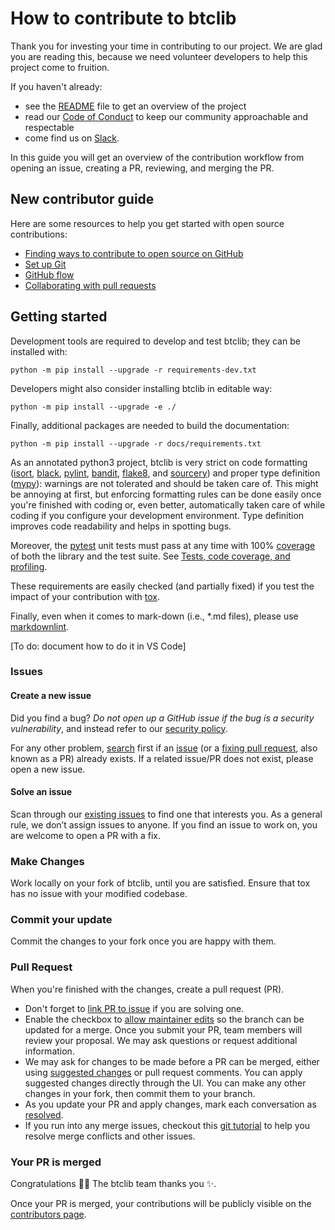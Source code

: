 # How to contribute to btclib

Thank you for investing your time in contributing to our project.
We are glad you are reading this, because we need volunteer developers
to help this project come to fruition.

If you haven't already:

- see the [README](./README.md) file to get an overview of the project
- read our [Code of Conduct](./CODE_OF_CONDUCT.md) to keep our community
  approachable and respectable
- come find us on [Slack](https://bbt-training.slack.com/archives/C01CCJ85AES).

In this guide you will get an overview of the contribution workflow from
opening an issue, creating a PR, reviewing, and merging the PR.

## New contributor guide

Here are some resources to help you get started with open source contributions:

<!-- markdown-link-check-disable -->

- [Finding ways to contribute to open source on GitHub](https://docs.github.com/en/get-started/exploring-projects-on-github/finding-ways-to-contribute-to-open-source-on-github)
- [Set up Git](https://docs.github.com/en/get-started/quickstart/set-up-git)
- [GitHub flow](https://docs.github.com/en/get-started/quickstart/github-flow)
- [Collaborating with pull requests](https://docs.github.com/en/github/collaborating-with-pull-requests)

<!-- markdown-link-check-enable -->

## Getting started

Development tools are required to develop and test btclib;
they can be installed with:

```shell
python -m pip install --upgrade -r requirements-dev.txt
```

Developers might also consider installing btclib in editable way:

```shell
python -m pip install --upgrade -e ./
```

Finally, additional packages are needed to build the documentation:

```shell
python -m pip install --upgrade -r docs/requirements.txt
```

As an annotated python3 project, btclib is very strict on code formatting
([isort](https://pycqa.github.io/isort/),
[black](https://github.com/psf/black),
[pylint](https://pylint.pycqa.org/en/latest/),
[bandit](https://github.com/PyCQA/bandit),
[flake8](https://flake8.pycqa.org/en/latest/),
and [sourcery](https://pypi.org/project/sourcery-cli/))
and proper type definition
([mypy](https://mypy-lang.org/)):
warnings are not tolerated and should be taken care of.
This might be annoying at first, but enforcing formatting rules can be done
easily once you're finished with coding or, even better, automatically
taken care of while coding if you configure your development environment.
Type definition improves code readability and helps in spotting bugs.

Moreover,
the [pytest](https://pytest.org) unit tests
must pass at any time with
100% [coverage](https://coverage.readthedocs.io/)
of both the library and the test suite.
See [Tests, code coverage, and profiling](./tests/README.md).

These requirements are easily checked (and partially fixed) if you test
the impact of your contribution with [tox](https://tox.wiki/).

Finally, even when it comes to mark-down (i.e., *.md files),
please use [markdownlint](https://github.com/DavidAnson/markdownlint).

\[To do: document how to do it in VS Code\]

### Issues

#### Create a new issue

Did you find a bug?
*Do not open up a GitHub issue if the bug is a security vulnerability*,
and instead refer to our [security policy](README.md).

<!-- markdown-link-check-disable -->

For any other problem,
[search](https://docs.github.com/en/github/searching-for-information-on-github/searching-on-github/searching-issues-and-pull-requests)
first if an
[issue](https://github.com/btclib-org/btclib/issues) (or a
[fixing pull request](https://github.com/btclib-org/btclib/pulls),
also known as a PR) already exists.
If a related issue/PR does not exist, please open a new issue.

#### Solve an issue

Scan through our
[existing issues](https://github.com/btclib-org/btclib/issues)
to find one that interests you.
As a general rule, we don’t assign issues to anyone.
If you find an issue to work on, you are welcome to open a PR with a fix.

### Make Changes

Work locally on your fork of btclib,
until you are satisfied. Ensure that tox has no issue
with your modified codebase.

### Commit your update

Commit the changes to your fork once you are happy with them.

### Pull Request

When you're finished with the changes, create a pull request (PR).

<!-- markdown-link-check-disable -->
- Don't forget to
  [link PR to issue](https://docs.github.com/en/issues/tracking-your-work-with-issues/linking-a-pull-request-to-an-issue)
  if you are solving one.
- Enable the checkbox to
  [allow maintainer edits](https://docs.github.com/en/github/collaborating-with-issues-and-pull-requests/allowing-changes-to-a-pull-request-branch-created-from-a-fork)
  so the branch can be updated for a merge.
  Once you submit your PR, team members will review your proposal.
  We may ask questions or request additional information.
- We may ask for changes to be made before a PR can be merged, either using
  [suggested changes](https://docs.github.com/en/github/collaborating-with-issues-and-pull-requests/incorporating-feedback-in-your-pull-request)
  or pull request comments.
  You can apply suggested changes directly through the UI.
  You can make any other changes in your fork, then commit them to your branch.
- As you update your PR and apply changes, mark each conversation as
  [resolved](https://docs.github.com/en/github/collaborating-with-issues-and-pull-requests/commenting-on-a-pull-request#resolving-conversations).
- If you run into any merge issues, checkout this
  [git tutorial](https://github.com/skills/resolve-merge-conflicts)
  to help you resolve merge conflicts and other issues.
<!-- markdown-link-check-enable -->

### Your PR is merged

Congratulations :tada::tada: The btclib team thanks you :sparkles:.

Once your PR is merged, your contributions will be publicly visible on the
[contributors page](https://github.com/btclib-org/btclib/graphs/contributors).
